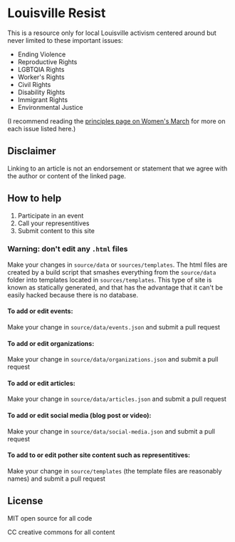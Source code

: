 # Louisville Resist

This is a resource only for local Louisville activism centered around but never limited to these important issues:

* Ending Violence
* Reproductive Rights
* LGBTQIA Rights
* Worker's Rights
* Civil Rights
* Disability Rights
* Immigrant Rights
* Environmental Justice

(I recommend reading the [principles page on Women's March](https://www.womensmarch.com/principles) for more on each issue listed here.)

## Disclaimer
Linking to an article is not an endorsement or statement that we agree with the author or content of the linked page.

## How to help

1. Participate in an event
2. Call your representitives
3. Submit content to this site


### Warning: don't edit any `.html` files

Make your changes in `source/data` or `sources/templates`.
The html files are created by a build script that smashes everything from the `source/data` folder into templates located in `sources/templates`.
This type of site is known as statically generated, and that has the advantage that it can't be easily hacked because there is no database.


#### To add or edit events:

Make your change in `source/data/events.json` and submit a pull request

#### To add or edit organizations:

Make your change in `source/data/organizations.json` and submit a pull request

#### To add or edit articles:

Make your change in `source/data/articles.json` and submit a pull request

#### To add or edit social media (blog post or video):

Make your change in `source/data/social-media.json` and submit a pull request

#### To add to or edit pother site content such as representitives:

Make your change in `source/templates` (the template files are reasonably names) and submit a pull request

## License
MIT open source for all code

CC creative commons for all content
